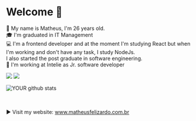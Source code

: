 # Welcome 👋

👦 My name is Matheus, I'm 26 years old.</br>
🎓 I'm graduated in IT Management </br>
💻 I'm a frontend developer and at the moment I'm studying React but when I'm working and don't have any task, I study NodeJs. </br>
I also started the post graduate in software engineering. </br>
🏢 I'm working at Intelie as Jr. software developer  </br>

[<img src="https://img.shields.io/badge/linkedin-%230077B5.svg?&style=for-the-badge&logo=linkedin&logoColor=white" />](https://www.linkedin.com/in/matheus-felizardo/)
[<img src="https://img.shields.io/badge/twitter-%231DA1F2.svg?&style=for-the-badge&logo=twitter&logoColor=white" />](https://twitter.com/theusfelizardo1)
<!-- [<img src = "https://img.shields.io/badge/instagram-%23E4405F.svg?&style=for-the-badge&logo=instagram&logoColor=white">](https://www.instagram.com/matheus.felizardo_/)  -->

<!-- [<img src = "https://img.shields.io/badge/facebook-%231877F2.svg?&style=for-the-badge&logo=facebook&logoColor=white">](https://www.facebook.com/matheus.felizardo.3)
 -->
![YOUR github stats](https://github-readme-stats.vercel.app/api?username=MatheusFelizardo)

</br></br>
▶️ Visit my website: www.matheusfelizardo.com.br </br>
